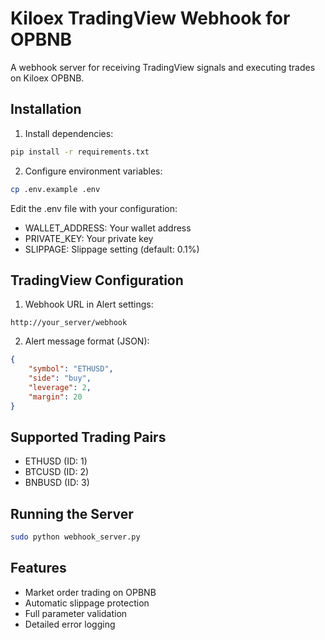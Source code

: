 # Kiloex TradingView Webhook for OPBNB

A webhook server for receiving TradingView signals and executing trades on Kiloex OPBNB.

## Installation

1. Install dependencies:
```bash
pip install -r requirements.txt
```

2. Configure environment variables:
```bash
cp .env.example .env
```
Edit the .env file with your configuration:
- WALLET_ADDRESS: Your wallet address
- PRIVATE_KEY: Your private key
- SLIPPAGE: Slippage setting (default: 0.1%)

## TradingView Configuration

1. Webhook URL in Alert settings:
```
http://your_server/webhook
```

2. Alert message format (JSON):
```json
{
    "symbol": "ETHUSD",
    "side": "buy",
    "leverage": 2,
    "margin": 20
}
```

## Supported Trading Pairs

- ETHUSD (ID: 1)
- BTCUSD (ID: 2)
- BNBUSD (ID: 3)

## Running the Server

```bash
sudo python webhook_server.py
```

## Features

- Market order trading on OPBNB
- Automatic slippage protection
- Full parameter validation
- Detailed error logging
